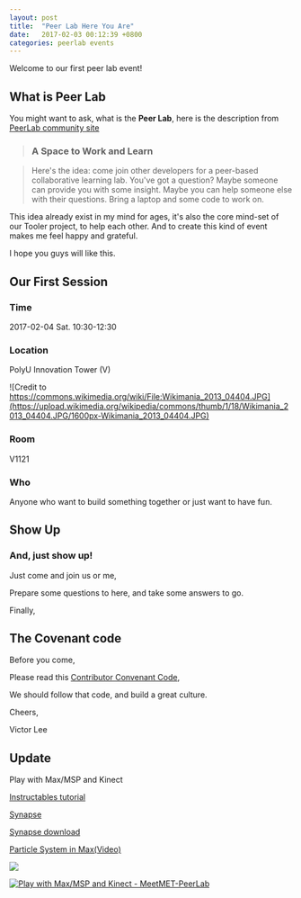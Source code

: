```yaml
---
layout: post
title:  "Peer Lab Here You Are"
date:   2017-02-03 00:12:39 +0800
categories: peerlab events
---
```


Welcome to our first peer lab event!

## What is Peer Lab

You might want to ask, what is the **Peer Lab**, here is the description from [PeerLab community site](http://peerlab.community/)

> ### A Space to Work and Learn

> Here's the idea: come join other developers for a peer-based collaborative learning lab. You've got a question? Maybe someone can provide you with some insight. Maybe you can help someone else with their questions. Bring a laptop and some code to work on.

This idea already exist in my mind for ages, it's also the core mind-set of our Tooler project, to help each other. And to create this kind of event makes me feel happy and grateful.

I hope you guys will like this.

## Our First Session

### Time

2017-02-04 Sat. 10:30-12:30

### Location

PolyU Innovation Tower (V)

![Credit to https://commons.wikimedia.org/wiki/File:Wikimania_2013_04404.JPG](https://upload.wikimedia.org/wikipedia/commons/thumb/1/18/Wikimania_2013_04404.JPG/1600px-Wikimania_2013_04404.JPG)

### Room

V1121

### Who

Anyone who want to build something together or just want to have fun.


## Show Up

### And, just show up!

Just come and join us or me,

Prepare some questions to here, and take some answers to go.


Finally,

## The Covenant code

Before you come,

Please read this [Contributor Convenant Code](https://meetmet-peerlab.github.io/covenant/codeofconduct/2017/02/02/Contributor-Covenant-Code-of-Conduct.html),

We should follow that code, and build a great culture.

Cheers,

Victor Lee

## **Update**

Play with Max/MSP and Kinect

[Instructables tutorial](http://www.instructables.com/id/Create-Interactive-Electronic-Instruments-with-Max/?ALLSTEPS)

[Synapse](http://synapsekinect.tumblr.com/)

[Synapse download](http://synapsekinect.tumblr.com/post/6305020721/download)

[Particle System in Max(Video)](https://www.youtube.com/watch?v=TRgX7rVgSAE&t=716s)

![](https://meetmet-peerlab.github.io/assets/images/events/001/IMG_3002.JPG)

[![Play with Max/MSP and Kinect - MeetMET-PeerLab](https://www.youtube.com/upload_thumbnail?v=S6HjqFsFVd0&t=hqdefault&ts=1486192655236)](https://www.youtube.com/watch?v=S6HjqFsFVd0)
